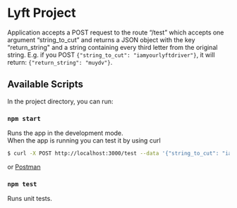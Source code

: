 # Lyft Project

Application accepts a POST request to the route “/test” which
accepts one argument “string_to_cut” and returns a JSON object
with the key “return_string" and a string containing every third
letter from the original string. E.g. if you POST
`{"string_to_cut": "iamyourlyftdriver"}`, it will return: 
`{"return_string": "muydv"}`.

## Available Scripts

In the project directory, you can run:

### `npm start`

Runs the app in the development mode.<br>
When the app is running you can test it by using curl

```sh
$ curl -X POST http://localhost:3000/test --data '{"string_to_cut": "iamyourlyftdriver"}' -H 'Content-Type: application/json'
```
 or [Postman](https://www.getpostman.com/)

### `npm test`

Runs unit tests.<br>
